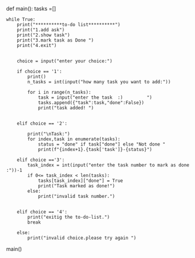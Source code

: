 def main():
    tasks =[]
    
    while True:
        print("**********to-do list**********")
        print("1.add ask")
        print("2.show task")
        print("3.mark task as Done ")
        print("4.exit")
        
        
        choice = input("enter your choice:")
        
        if choice == '1':
            print()
            n_tasks = int(input("how many task you want to add:"))
            
            for i in range(n_tasks):
                task = input("enter the task  :)         ")
                tasks.append({"task":task,"done":False})
                print("task added! ")
                
        
        elif choice == '2':
        
            print("\nTask:")
            for index,task in enumerate(tasks):
                status = "done" if task["done"] else "Not done "
                print(f"{index+1}.{task['task']}-{status}")

        elif choice =='3':
            task_index = int(input("enter the task number to mark as done :"))-1
            if 0<= task_index < len(tasks):
                tasks[task_index]["done"] = True 
                print("Task marked as done!")
            else:
                print("invalid task number.")
                
                
        elif choice == '4':
            print("exitig the to-do-list.")
            break
        
        else:
            print("invalid choice.please try again ")
main()
